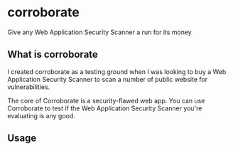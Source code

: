 # corroborate
Give any Web Application Security Scanner a run for its money

## What is corroborate
I created corroborate as a testing ground when I was looking to buy a Web Application Security Scanner to scan a number of public website for vulnerabilities.

The core of Corroborate is a security-flawed web app. You can use Corroborate to test if the Web Application Security Scanner you're evaluating is any good.

## Usage
```python3 corroborate.py
